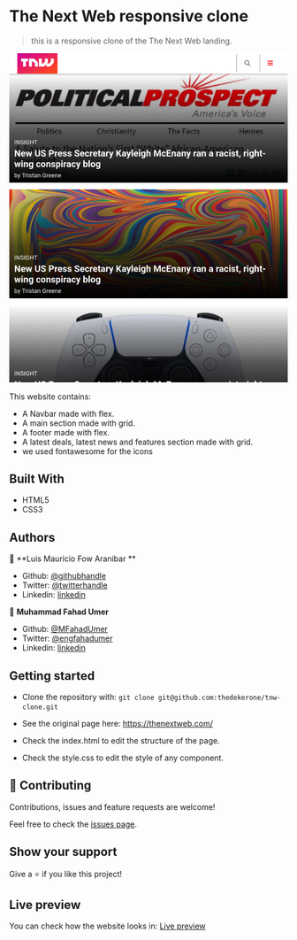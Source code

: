 # The Next Web responsive clone

> this is a responsive clone of the The Next Web landing. 

![screenshot](img/screenshot.png)

This website contains:

- A Navbar made with flex.
- A main section made with grid.
- A footer made with flex.
- A latest deals, latest news and features section made with grid.
- we used fontawesome for the icons

## Built With

- HTML5
- CSS3

## Authors

👤 **Luis Mauricio Fow Aranibar **

- Github: [@githubhandle](https://github.com/thedekerone)
- Twitter: [@twitterhandle](https://twitter.com/mauricio_fow)
- Linkedin: [linkedin](https://www.linkedin.com/in/mauricio-fow-aranibar-b2173514b/)

👤 **Muhammad Fahad Umer**

- Github: [@MFahadUmer](https://github.com/MFahadUmer)
- Twitter: [@engfahadumer](https://twitter.com/engfahadumer)
- Linkedin: [linkedin](https://www.linkedin.com/in/engineer-muhammad-fahad-e-umer-08813055/)

## Getting started

- Clone the repository with:
  `git clone git@github.com:thedekerone/tnw-clone.git`

- See the original page here: https://thenextweb.com/

- Check the index.html to edit the structure of the page.

- Check the style.css to edit the style of any component.

## 🤝 Contributing

Contributions, issues and feature requests are welcome!

Feel free to check the [issues page](issues/).

## Show your support

Give a ⭐️ if you like this project!

## Live preview

You can check how the website looks in: [Live preview](https://rawcdn.githack.com/MFahadUmer/smashing-magazine/e56fe1d8194771bdfc8eef1c2712fd871485ebb9/index.html)